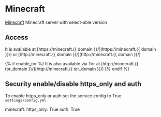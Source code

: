 # Minecraft

[Minecraft](https://hub.docker.com/r/itzg/minecraft-server) Minecraft server with select-able version 

## Access

It is available at [https://minecraft.{{ domain }}/](https://minecraft.{{ domain }}/) or [http://minecraft.{{ domain }}/](http://minecraft.{{ domain }}/)

{% if enable_tor %}
It is also available via Tor at [http://minecraft.{{ tor_domain }}/](http://minecraft.{{ tor_domain }}/)
{% endif %}

## Security enable/disable https_only and auth

To enable https_only or auth set the service config to True
`settings/config.yml`

minecraft:
  https_only: True
  auth: True